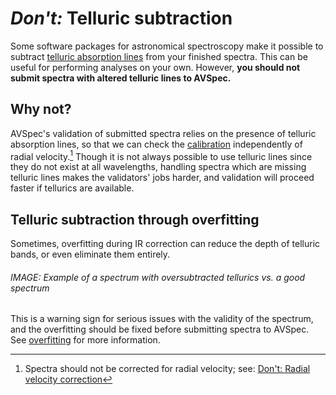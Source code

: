 # *Don't:* Telluric subtraction

Some software packages for astronomical spectroscopy make it possible to subtract [telluric absorption lines](../reference%20spectra/tellurics.md) from your finished spectra. This can be useful for performing analyses on your own. However, **you should not submit spectra with altered telluric lines to AVSpec.**

## Why not?

AVSpec's validation of submitted spectra relies on the presence of telluric absorption lines, so that we can check the [calibration](../corrections%20for%20scientifically%20valid%20spectra/calibration.md) independently of radial velocity.[^1] Though it is not always possible to use telluric lines since they do not exist at all wavelengths, handling spectra which are missing telluric lines makes the validators' jobs harder, and validation will proceed faster if tellurics are available.

## Telluric subtraction through overfitting

Sometimes, overfitting during IR correction can reduce the depth of telluric bands, or even eliminate them entirely.

###### IMAGE: Example of a spectrum with oversubtracted tellurics vs. a good spectrum

This is a warning sign for serious issues with the validity of the spectrum, and the overfitting should be fixed before submitting spectra to AVSpec. See [overfitting](overfitting.md) for more information.

[^1]: Spectra should not be corrected for radial velocity; see: [Don't: Radial velocity correction](radial%20velocity%20correction.md)